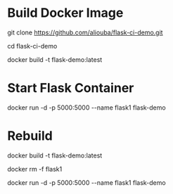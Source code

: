 # Build Docker Image

git clone https://github.com/aliouba/flask-ci-demo.git

cd flask-ci-demo

docker build -t flask-demo:latest 

# Start Flask Container

docker run -d -p 5000:5000 --name flask1 flask-demo

# Rebuild

docker build -t flask-demo:latest

docker rm -f flask1

docker run -d -p 5000:5000 --name flask1 flask-demo

